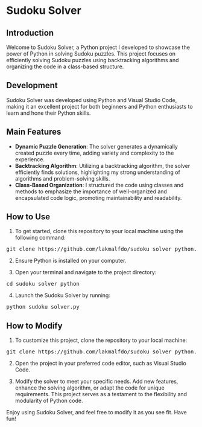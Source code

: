 # Sudoku Solver

## Introduction
Welcome to Sudoku Solver, a Python project I developed to showcase the power of Python in solving Sudoku puzzles. This project focuses on efficiently solving Sudoku puzzles using backtracking algorithms and organizing the code in a class-based structure.

## Development
Sudoku Solver was developed using Python and Visual Studio Code, making it an excellent project for both beginners and Python enthusiasts to learn and hone their Python skills.

## Main Features
- **Dynamic Puzzle Generation**: The solver generates a dynamically created puzzle every time, adding variety and complexity to the experience.
- **Backtracking Algorithm**: Utilizing a backtracking algorithm, the solver efficiently finds solutions, highlighting my strong understanding of algorithms and problem-solving skills.
- **Class-Based Organization**: I structured the code using classes and methods to emphasize the importance of well-organized and encapsulated code logic, promoting maintainability and readability.

## How to Use
1. To get started, clone this repository to your local machine using the following command:
<pre>git clone https://github.com/lakmalfdo/sudoku_solver_python.git</pre>


2. Ensure Python is installed on your computer.

3. Open your terminal and navigate to the project directory:
<pre>cd sudoku_solver_python</pre>

4. Launch the Sudoku Solver by running:
<pre>python sudoku_solver.py</pre>

## How to Modify

1. To customize this project, clone the repository to your local machine:
<pre>git clone https://github.com/lakmalfdo/sudoku_solver_python.git</pre>

2. Open the project in your preferred code editor, such as Visual Studio Code.

3. Modify the solver to meet your specific needs. Add new features, enhance the solving algorithm, or adapt the code for unique requirements. This project serves as a testament to the flexibility and modularity of Python code.

Enjoy using Sudoku Solver, and feel free to modify it as you see fit. Have fun!
